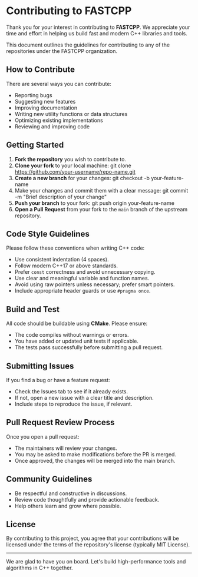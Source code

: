 
# Contributing to FASTCPP

Thank you for your interest in contributing to **FASTCPP**. We appreciate your time and effort in helping us build fast and modern C++ libraries and tools.

This document outlines the guidelines for contributing to any of the repositories under the FASTCPP organization.

## How to Contribute

There are several ways you can contribute:

- Reporting bugs
- Suggesting new features
- Improving documentation
- Writing new utility functions or data structures
- Optimizing existing implementations
- Reviewing and improving code

## Getting Started

1. **Fork the repository** you wish to contribute to.
2. **Clone your fork** to your local machine:
git clone https://github.com/your-username/repo-name.git
3. **Create a new branch** for your changes:
git checkout -b your-feature-name
4. Make your changes and commit them with a clear message:
git commit -m "Brief description of your change"
5. **Push your branch** to your fork:
git push origin your-feature-name
6. **Open a Pull Request** from your fork to the `main` branch of the upstream repository.

## Code Style Guidelines

Please follow these conventions when writing C++ code:

- Use consistent indentation (4 spaces).
- Follow modern C++17 or above standards.
- Prefer `const` correctness and avoid unnecessary copying.
- Use clear and meaningful variable and function names.
- Avoid using raw pointers unless necessary; prefer smart pointers.
- Include appropriate header guards or use `#pragma once`.

## Build and Test

All code should be buildable using **CMake**. Please ensure:

- The code compiles without warnings or errors.
- You have added or updated unit tests if applicable.
- The tests pass successfully before submitting a pull request.

## Submitting Issues

If you find a bug or have a feature request:

- Check the Issues tab to see if it already exists.
- If not, open a new issue with a clear title and description.
- Include steps to reproduce the issue, if relevant.

## Pull Request Review Process

Once you open a pull request:

- The maintainers will review your changes.
- You may be asked to make modifications before the PR is merged.
- Once approved, the changes will be merged into the main branch.

## Community Guidelines

- Be respectful and constructive in discussions.
- Review code thoughtfully and provide actionable feedback.
- Help others learn and grow where possible.

## License

By contributing to this project, you agree that your contributions will be licensed under the terms of the repository's license (typically MIT License).

---

We are glad to have you on board. Let's build high-performance tools and algorithms in C++ together.
